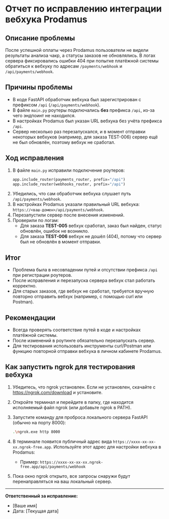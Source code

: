 # Отчет по исправлению интеграции вебхука Prodamus

## Описание проблемы

После успешной оплаты через Prodamus пользователи не видели результаты анализа чакр, а статусы заказов не обновлялись. В логах сервера фиксировались ошибки 404 при попытке платёжной системы обратиться к вебхуку по адресам `/payments/webhook` и `/api/payments/webhook`.

## Причины проблемы

- В коде FastAPI обработчик вебхука был зарегистрирован с префиксом `/api` (`/api/payments/webhook`).
- В файле `main.py` роутеры подключались **без** префикса `/api`, из-за чего эндпоинт не находился.
- В настройках Prodamus был указан URL вебхука без учёта префикса `/api`.
- Сервер несколько раз перезапускался, и в момент отправки некоторых вебхуков (например, для заказа TEST-006) сервер ещё не был обновлён, поэтому вебхук не сработал.

## Ход исправления

1. В файле `main.py` исправили подключение роутеров:
    ```python
    app.include_router(payments_router, prefix="/api")
    app.include_router(webhooks_router, prefix="/api")
    ```
2. Убедились, что сам обработчик вебхука слушает путь `/api/payments/webhook`.
3. В настройках Prodamus указали правильный URL вебхука: `https://<ваш-домен>/api/payments/webhook`.
4. Перезапустили сервер после внесения изменений.
5. Проверили по логам:
    - Для заказа **TEST-005** вебхук сработал, заказ был найден, статус обновлён, ошибок не возникло.
    - Для заказа **TEST-006** вебхук не дошёл (404), потому что сервер был не обновлён в момент отправки.

## Итог

- Проблема была в несовпадении путей и отсутствии префикса `/api` при регистрации роутеров.
- После исправления и перезапуска сервера вебхук стал работать корректно.
- Для старых заказов, где вебхук не сработал, требуется вручную повторно отправить вебхук (например, с помощью curl или Postman).

## Рекомендации

- Всегда проверять соответствие путей в коде и настройках платёжной системы.
- После изменений в роутинге обязательно перезапускать сервер.
- Для тестирования использовать инструменты curl/Postman или функцию повторной отправки вебхука в личном кабинете Prodamus.

## Как запустить ngrok для тестирования вебхука

1. Убедитесь, что ngrok установлен. Если не установлен, скачайте с https://ngrok.com/download и установите.
2. Откройте терминал и перейдите в папку, где находится исполняемый файл ngrok (или добавьте ngrok в PATH).
3. Запустите команду для проброса локального сервера FastAPI (обычно на порту 8000):

   ```sh
   .\ngrok.exe http 8000
   ```

4. В терминале появится публичный адрес вида `https://xxxx-xx-xx-xx.ngrok-free.app`. Используйте этот адрес для настройки вебхука в Prodamus:
   - Пример: `https://xxxx-xx-xx-xx.ngrok-free.app/api/payments/webhook`

5. Пока окно ngrok открыто, все запросы снаружи будут перенаправляться на ваш локальный сервер.

---

**Ответственный за исправление:**
- [Ваше имя]
- Дата: [Текущая дата] 